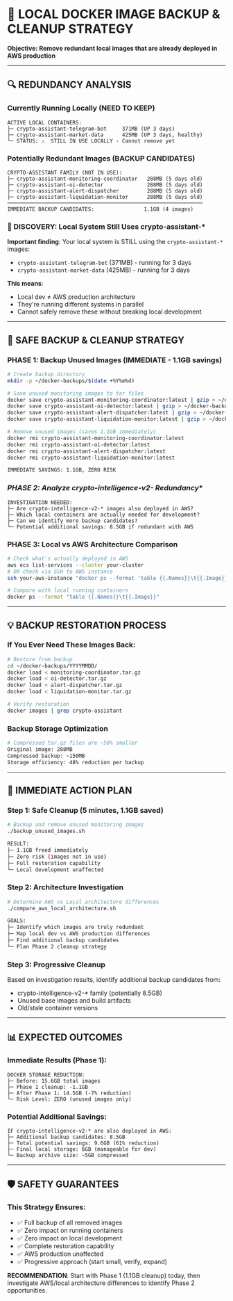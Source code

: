 # 💾 LOCAL DOCKER IMAGE BACKUP & CLEANUP STRATEGY

**Objective: Remove redundant local images that are already deployed in AWS production**

---

## 🔍 **REDUNDANCY ANALYSIS**

### **Currently Running Locally (NEED TO KEEP)**
```
ACTIVE LOCAL CONTAINERS:
├─ crypto-assistant-telegram-bot     371MB (UP 3 days)
├─ crypto-assistant-market-data      425MB (UP 3 days, healthy)
└─ STATUS: ⚠️  STILL IN USE LOCALLY - Cannot remove yet
```

### **Potentially Redundant Images (BACKUP CANDIDATES)**
```
CRYPTO-ASSISTANT FAMILY (NOT IN USE):
├─ crypto-assistant-monitoring-coordinator   288MB (5 days old)
├─ crypto-assistant-oi-detector              288MB (5 days old)  
├─ crypto-assistant-alert-dispatcher         288MB (5 days old)
├─ crypto-assistant-liquidation-monitor      288MB (5 days old)
───────────────────────────────────────────────────────────────
IMMEDIATE BACKUP CANDIDATES:                1.1GB (4 images)
```

### **🚨 DISCOVERY: Local System Still Uses crypto-assistant-***

**Important finding**: Your local system is STILL using the `crypto-assistant-*` images:
- `crypto-assistant-telegram-bot` (371MB) - running for 3 days
- `crypto-assistant-market-data` (425MB) - running for 3 days

**This means**: 
- Local dev ≠ AWS production architecture  
- They're running different systems in parallel
- Cannot safely remove these without breaking local development

---

## 🔄 **SAFE BACKUP & CLEANUP STRATEGY**

### **PHASE 1: Backup Unused Images (IMMEDIATE - 1.1GB savings)**
```bash
# Create backup directory
mkdir -p ~/docker-backups/$(date +%Y%m%d)

# Save unused monitoring images to tar files
docker save crypto-assistant-monitoring-coordinator:latest | gzip > ~/docker-backups/$(date +%Y%m%d)/monitoring-coordinator.tar.gz
docker save crypto-assistant-oi-detector:latest | gzip > ~/docker-backups/$(date +%Y%m%d)/oi-detector.tar.gz  
docker save crypto-assistant-alert-dispatcher:latest | gzip > ~/docker-backups/$(date +%Y%m%d)/alert-dispatcher.tar.gz
docker save crypto-assistant-liquidation-monitor:latest | gzip > ~/docker-backups/$(date +%Y%m%d)/liquidation-monitor.tar.gz

# Remove unused images (saves 1.1GB immediately)
docker rmi crypto-assistant-monitoring-coordinator:latest
docker rmi crypto-assistant-oi-detector:latest
docker rmi crypto-assistant-alert-dispatcher:latest  
docker rmi crypto-assistant-liquidation-monitor:latest

IMMEDIATE SAVINGS: 1.1GB, ZERO RISK
```

### **PHASE 2: Analyze crypto-intelligence-v2-* Redundancy**
```
INVESTIGATION NEEDED:
├─ Are crypto-intelligence-v2-* images also deployed in AWS?
├─ Which local containers are actually needed for development?
├─ Can we identify more backup candidates?
└─ Potential additional savings: 8.5GB if redundant with AWS
```

### **PHASE 3: Local vs AWS Architecture Comparison**
```bash
# Check what's actually deployed in AWS
aws ecs list-services --cluster your-cluster 
# OR check via SSH to AWS instance
ssh your-aws-instance "docker ps --format 'table {{.Names}}\t{{.Image}}'"

# Compare with local running containers
docker ps --format "table {{.Names}}\t{{.Image}}"
```

---

## 💡 **BACKUP RESTORATION PROCESS**

### **If You Ever Need These Images Back:**
```bash
# Restore from backup
cd ~/docker-backups/YYYYMMDD/
docker load < monitoring-coordinator.tar.gz
docker load < oi-detector.tar.gz
docker load < alert-dispatcher.tar.gz  
docker load < liquidation-monitor.tar.gz

# Verify restoration
docker images | grep crypto-assistant
```

### **Backup Storage Optimization**
```bash
# Compressed tar.gz files are ~50% smaller
Original image: 288MB
Compressed backup: ~150MB  
Storage efficiency: 48% reduction per backup
```

---

## 🎯 **IMMEDIATE ACTION PLAN**

### **Step 1: Safe Cleanup (5 minutes, 1.1GB saved)**
```bash
# Backup and remove unused monitoring images
./backup_unused_images.sh

RESULT: 
├─ 1.1GB freed immediately
├─ Zero risk (images not in use)
├─ Full restoration capability
└─ Local development unaffected
```

### **Step 2: Architecture Investigation**
```bash
# Determine AWS vs Local architecture differences
./compare_aws_local_architecture.sh

GOALS:
├─ Identify which images are truly redundant
├─ Map local dev vs AWS production differences  
├─ Find additional backup candidates
└─ Plan Phase 2 cleanup strategy
```

### **Step 3: Progressive Cleanup**
Based on investigation results, identify additional backup candidates from:
- crypto-intelligence-v2-* family (potentially 8.5GB)
- Unused base images and build artifacts
- Old/stale container versions

---

## 📊 **EXPECTED OUTCOMES**

### **Immediate Results (Phase 1):**
```
DOCKER STORAGE REDUCTION:
├─ Before: 15.6GB total images
├─ Phase 1 cleanup: -1.1GB  
├─ After Phase 1: 14.5GB (-7% reduction)
└─ Risk Level: ZERO (unused images only)
```

### **Potential Additional Savings:**
```
IF crypto-intelligence-v2-* are also deployed in AWS:
├─ Additional backup candidates: 8.5GB
├─ Total potential savings: 9.6GB (61% reduction)  
├─ Final local storage: 6GB (manageable for dev)
└─ Backup archive size: ~5GB compressed
```

---

## 🛡️ **SAFETY GUARANTEES**

### **This Strategy Ensures:**
- ✅ Full backup of all removed images
- ✅ Zero impact on running containers  
- ✅ Zero impact on local development
- ✅ Complete restoration capability
- ✅ AWS production unaffected
- ✅ Progressive approach (start small, verify, expand)

**RECOMMENDATION**: Start with Phase 1 (1.1GB cleanup) today, then investigate AWS/local architecture differences to identify Phase 2 opportunities.